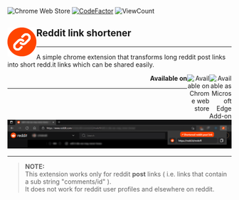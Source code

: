 ![Chrome Web Store](https://img.shields.io/chrome-web-store/v/enabdfbmpfocnjpedmmnhcblcapknhgi)
[![CodeFactor](https://www.codefactor.io/repository/github/sourhub226/reddit-link-shortener-chrome-extension/badge?s=31289ff6224e1e4b2993d70216cdee0223b79b60)](https://www.codefactor.io/repository/github/sourhub226/reddit-link-shortener-chrome-extension)
![ViewCount](https://views.whatilearened.today/views/github/sourhub226/reddit-link-shortener-chrome-extension.svg)

## <a href="https://github.com/sourhub226/reddit-link-shortener-chrome-extension/releases"><img align="left" src="src/ext-icons/ext-logo-128.png" width=65></a> Reddit link shortener 

---

A simple chrome extension that transforms long reddit post links into short redd.it links which can be shared easily.

<p align="right"><b>Available on </b>
  <a href="https://microsoftedge.microsoft.com/addons/detail/aijliklipcbmdapjccjgbbimknglopjf">
    <img align="right" src="https://upload.wikimedia.org/wikipedia/commons/7/7e/Microsoft_Edge_logo_%282019%29.png" alt="Available as Microsoft Edge Add-on" width=50>
  </a>
  <a href="https://chrome.google.com/webstore/detail/reddit-link-shortener/enabdfbmpfocnjpedmmnhcblcapknhgi">
    <img align="right" src="https://upload.wikimedia.org/wikipedia/commons/thumb/a/a5/Google_Chrome_icon_%28September_2014%29.svg/50px-Google_Chrome_icon_%28September_2014%29.svg.png" alt="Available on Chrome web store" width=50>
  </a>
</p>

---

![screenshot](screenshot.png)

---

> **NOTE:**  
> This extension works only for reddit **post** links ( i.e. links that contain a sub string "comments/id" ).<br>
> It does not work for reddit user profiles and elsewhere on reddit.
